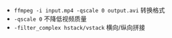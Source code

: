 - `ffmpeg -i input.mp4 -qscale 0 output.avi` 转换格式
- `-qscale 0` 不降低视频质量
- `-filter_complex hstack/vstack` 横向/纵向拼接